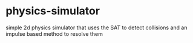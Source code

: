 # physics-simulator
simple 2d physics simulator that uses the SAT to detect collisions and an impulse based method to resolve them

